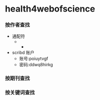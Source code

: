 # health4webofscience

### 按作者查找
- 通配符
    + *
- scribd 账户
    + 账号:poiuytvgf 
    + 密码:ddwq8hirkg

### 按期刊查找
### 按关键词查找